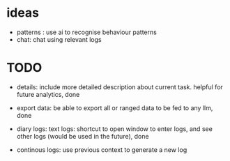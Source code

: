 


# ideas 


- patterns : use ai to recognise behaviour patterns 
- chat: chat using relevant logs 



# TODO 
- details: include more detailed description about current task. helpful for future analytics, done 
- export data: be able to export all or ranged data to be fed to any llm, done 
- diary logs: text logs: shortcut to open window to enter logs, and see other logs (would be used in the future), done 

- continous logs: use previous context to generate a new log  